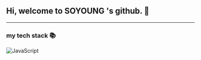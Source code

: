 ## Hi, welcome to **SOYOUNG** 's github. 👋

___
### my tech stack 📚
![JavaScript](https://img.shields.io/badge/JavaScript-F7DF1E?style=for-the-badge&logo=JavaScript&logoColor=yellow)

